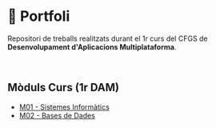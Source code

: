 # 💼 Portfoli

Repositori de treballs realitzats durant el 1r curs del CFGS de <b>Desenvolupament d'Aplicacions Multiplataforma</b>.

<br/>

## Mòduls Curs (1r DAM)
- [M01 - Sistemes Informàtics](https://github.com/mllanas/Portfoli/tree/main/M%C3%B2duls/M01_SistemesInform%C3%A0tics)
- [M02 - Bases de Dades](https://github.com/mllanas/Portfoli/tree/main/M%C3%B2duls/M02_BasesDeDades)
